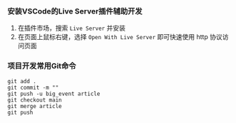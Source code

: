### 安装VSCode的Live Server插件辅助开发

1. 在插件市场，搜索 `Live Server` 并安装
2. 在页面上鼠标右键，选择 `Open With Live Server` 即可快速使用 http 协议访问页面

### 项目开发常用Git命令

```
git add .
git commit -m ""
git push -u big_event article
git checkout main
git merge article
git push
```

